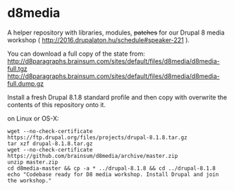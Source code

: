 # d8media

A helper repository with libraries, modules, ~~patches~~ for our Drupal 8 media workshop ( http://2016.drupalaton.hu/schedule#speaker-221 ).

You can download a full copy of the state from:
http://d8paragraphs.brainsum.com/sites/default/files/d8media/d8media-full.tgz
http://d8paragraphs.brainsum.com/sites/default/files/d8media/d8media-full.dump.gz

Install a fresh Drupal 8.1.8 standard profile and then copy with overwrite the contents of this repository onto it.

on Linux or OS-X:

```
wget --no-check-certificate https://ftp.drupal.org/files/projects/drupal-8.1.8.tar.gz 
tar xzf drupal-8.1.8.tar.gz
wget --no-check-certificate https://github.com/brainsum/d8media/archive/master.zip
unzip master.zip
cd d8media-master && cp -a * ../drupal-8.1.8 && cd ../drupal-8.1.8
echo "Codebase ready for D8 media workshop. Install Drupal and join the workshop."
